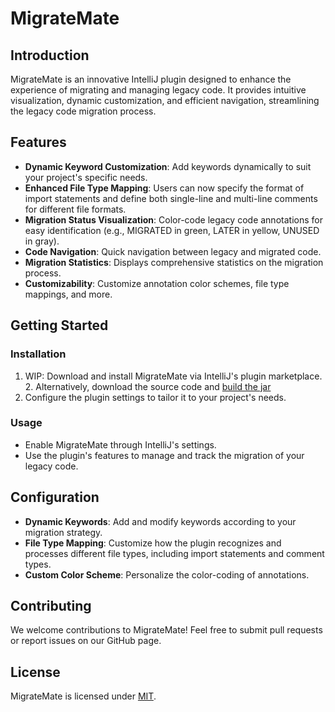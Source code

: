 
<!-- Plugin description -->
# MigrateMate
## Introduction
MigrateMate is an innovative IntelliJ plugin designed to enhance the experience of migrating and managing legacy code. It provides intuitive visualization, dynamic customization, and efficient navigation, streamlining the legacy code migration process.
<!-- Plugin description end -->

## Features
- **Dynamic Keyword Customization**: Add keywords dynamically to suit your project's specific needs.
- **Enhanced File Type Mapping**: Users can now specify the format of import statements and define both single-line and multi-line comments for different file formats.
- **Migration Status Visualization**: Color-code legacy code annotations for easy identification (e.g., MIGRATED in green, LATER in yellow, UNUSED in gray).
- **Code Navigation**: Quick navigation between legacy and migrated code.
- **Migration Statistics**: Displays comprehensive statistics on the migration process.
- **Customizability**: Customize annotation color schemes, file type mappings, and more.

## Getting Started

### Installation
1. WIP: Download and install MigrateMate via IntelliJ's plugin marketplace.
   2. Alternatively, download the source code and [build the jar](https://github.com/TimHeibel/intellij-migration-plugin/wiki/How-to-export-an-IntelliJ-Plugin)
2. Configure the plugin settings to tailor it to your project's needs.

### Usage

- Enable MigrateMate through IntelliJ's settings.
- Use the plugin's features to manage and track the migration of your legacy code.

## Configuration

- **Dynamic Keywords**: Add and modify keywords according to your migration strategy.
- **File Type Mapping**: Customize how the plugin recognizes and processes different file types, including import statements and comment types.
- **Custom Color Scheme**: Personalize the color-coding of annotations.

## Contributing

We welcome contributions to MigrateMate! Feel free to submit pull requests or report issues on our GitHub page.

## License

MigrateMate is licensed under [MIT](LICENSE.txt).

